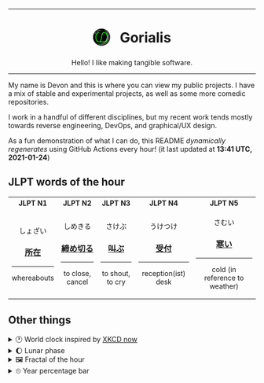 ***

<h1 align="center">
<sub>
    <img src="readme/resources/avatar.png" height="36">
</sub>
&nbsp;
Gorialis
</h1>
<p align="center">
Hello! I like making tangible software.
</p>

***

My name is Devon and this is where you can view my public projects. I have a mix of stable and experimental projects, as well as some more comedic repositories.

I work in a handful of different disciplines, but my recent work tends mostly towards reverse engineering, DevOps, and graphical/UX design.

As a fun demonstration of what I can do, this README *dynamically regenerates* using GitHub Actions every hour! (it last updated at **13:41 UTC, 2021-01-24**)

<h2>JLPT words of the hour</h2>
<table>
    <tr>
        <th>JLPT N1</th>
        <th>JLPT N2</th>
        <th>JLPT N3</th>
        <th>JLPT N4</th>
        <th>JLPT N5</th>
    </tr>
    <tr>
        <td>
            <p align="center">しょざい</p>
            <h3 align="center"><b><a href="https://jisho.org/search/%E6%89%80%E5%9C%A8">所在</a></b></h3>
            <hr>
            <p align="center">whereabouts</p>
        </td>
        <td>
            <p align="center">しめきる</p>
            <h3 align="center"><b><a href="https://jisho.org/search/%E7%B7%A0%E3%82%81%E5%88%87%E3%82%8B">締め切る</a></b></h3>
            <hr>
            <p align="center">to close,<wbr> cancel</p>
        </td>
        <td>
            <p align="center">さけぶ</p>
            <h3 align="center"><b><a href="https://jisho.org/search/%E5%8F%AB%E3%81%B6">叫ぶ</a></b></h3>
            <hr>
            <p align="center">to shout,<wbr> to cry</p>
        </td>
        <td>
            <p align="center">うけつけ</p>
            <h3 align="center"><b><a href="https://jisho.org/search/%E5%8F%97%E4%BB%98">受付</a></b></h3>
            <hr>
            <p align="center">reception(ist) desk</p>
        </td>
        <td>
            <p align="center">さむい</p>
            <h3 align="center"><b><a href="https://jisho.org/search/%E5%AF%92%E3%81%84">寒い</a></b></h3>
            <hr>
            <p align="center">cold (in reference to weather)</p>
        </td>
    </tr>
</table>

<h2>Other things</h2>
<details>
<summary>🕐  World clock inspired by <a href="https://xkcd.com/now">XKCD now</a></summary>

> <img src="generated/now.png" width="512">

</details>
<details>
<summary>🌔 Lunar phase</summary>

The moon is approximately 40.52% through its phase (Waxing Gibbous).

</details>
<details>
<summary>&#x1f5bc; Fractal of the hour</summary>

> <img src="generated/fractal.png" width="512">

</details>
<details>
<summary>&#x23f2; Year percentage bar</summary>
<pre><code>2021 [█▁▁▁▁▁▁▁▁▁▁▁▁▁▁▁▁▁▁▁] 6.46%</code></pre>
</details>
